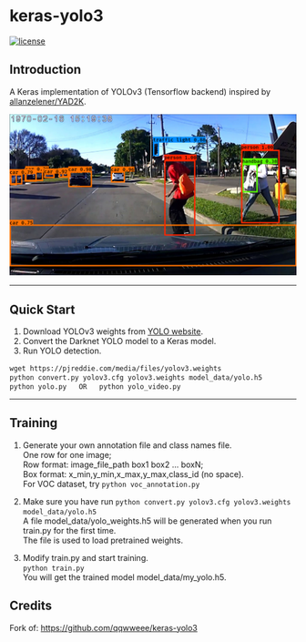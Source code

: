 # keras-yolo3

[![license](https://img.shields.io/github/license/mashape/apistatus.svg)](LICENSE)

## Introduction

A Keras implementation of YOLOv3 (Tensorflow backend) inspired by [allanzelener/YAD2K](https://github.com/allanzelener/YAD2K).


![alt text](https://raw.githubusercontent.com/cpheinrich/keras-yolo3/master/test_out/dash_view.bmp)

---

## Quick Start

1. Download YOLOv3 weights from [YOLO website](http://pjreddie.com/darknet/yolo/).
2. Convert the Darknet YOLO model to a Keras model.
3. Run YOLO detection.

```
wget https://pjreddie.com/media/files/yolov3.weights
python convert.py yolov3.cfg yolov3.weights model_data/yolo.h5
python yolo.py   OR   python yolo_video.py
```

---

## Training

1. Generate your own annotation file and class names file.  
    One row for one image;  
    Row format: image_file_path box1 box2 ... boxN;  
    Box format: x_min,y_min,x_max,y_max,class_id (no space).  
    For VOC dataset, try `python voc_annotation.py`

2. Make sure you have run `python convert.py yolov3.cfg yolov3.weights model_data/yolo.h5`  
    A file model_data/yolo_weights.h5 will be generated when you run train.py for the first time.  
    The file is used to load pretrained weights.

3. Modify train.py and start training.  
    `python train.py`  
    You will get the trained model model_data/my_yolo.h5.
    
    
## Credits

Fork of: https://github.com/qqwweee/keras-yolo3
